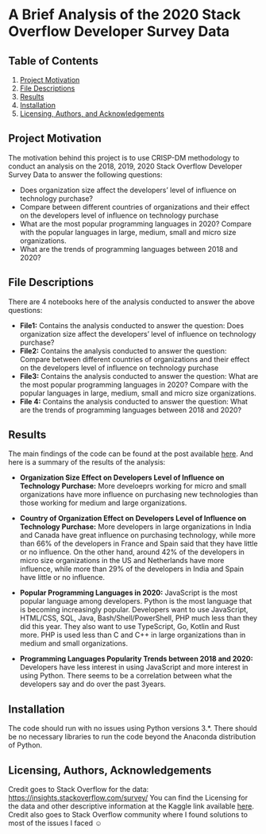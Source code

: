 

# A Brief Analysis of the 2020 Stack Overflow Developer Survey Data

## Table of Contents
1.	[Project Motivation](#project-motivation)
2.	[File Descriptions](#file-descriptions)
3.	[Results](#results)
4.	[Installation](#installation)
5.	[Licensing, Authors, and Acknowledgements](#licensing-authors-and-acknowledgements)

## Project Motivation 
The motivation behind this project is to use CRISP-DM methodology to conduct an analysis on the 2018, 2019, 2020 Stack Overflow Developer Survey Data to answer the following questions:
- Does organization size affect the developers’ level of influence on technology purchase? 
- Compare between different countries of organizations and their effect on the developers level of influence on technology purchase
- What are the most popular programming languages in 2020? Compare with the popular languages in large, medium, small and micro size organizations.
- What are the trends of programming languages between 2018 and 2020?

## File Descriptions
There are 4 notebooks here of the analysis conducted to answer the above questions:

 - **File1:** Contains the analysis conducted to answer the question: Does organization size affect the developers’ level of influence on technology purchase? 
 - **File2:** Contains the analysis conducted to answer the question: Compare between different countries of organizations and their effect on the developers level of influence on technology purchase
- **File3:** Contains the analysis conducted to answer the question: What are the most popular programming languages in 2020? Compare with the popular languages in large, medium, small and micro size organizations.
- **File 4:** Contains the analysis conducted to answer the question: What are the trends of programming languages between 2018 and 2020?

## Results
The main findings of the code can be found at the post available [here](https://medium.com/@laila.mamh/do-developers-influence-technology-adaptation-ef1a94c0a6d4).
And here is a summary of the results of the analysis:


- **Organization Size Effect on Developers Level of Influence on Technology Purchase:** More develoeprs working for micro and small organizations have more influence on purchasing new technologies than those working for medium and large organizations.

- **Country of Organization Effect on Developers Level of Influence on Technology Purchase:** More developers in large organizations in India and Canada have great influence on purchasing technology, while more than 66% of the developers in France and Spain said that they have little or no influence. On the other hand, around 42% of the developers in micro size organizations in the US and Netherlands have more influence, while more than 29% of the developers in India and Spain have little or no influence.

- **Popular Programming Languages in 2020:** JavaScript is the most popular language among developers. Python is the most language that is becoming increasingly popular. Developers want to use JavaScript, HTML/CSS, SQL, Java, Bash/Shell/PowerShell, PHP much less than they did this year. They also want to use TypeScript, Go, Kotlin and Rust more. PHP is used less than C and C++ in large organizations than in medium and small organizations.

- **Programming Languages Popularity Trends between 2018 and 2020:** Developers have less interest in using JavaScript and more interest in using Python. There seems to be a correlation between what the developers say and do over the past 3years.

## Installation
The code should run with no issues using Python versions 3.*. There should be no necessary libraries to run the code beyond the Anaconda distribution of Python.

## Licensing, Authors, Acknowledgements
Credit goes to Stack Overflow for the data: https://insights.stackoverflow.com/survey/ 
You can find the Licensing for the data and other descriptive information at the Kaggle link available [here](https://www.kaggle.com/aitzaz/stack-overflow-developer-survey-2020). Credit also goes to Stack Overflow community where I found solutions to most of the issues I faced ☺

